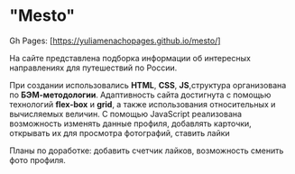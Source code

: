 # "Mesto"

Gh Pages: [https://yuliamenachopages.github.io/mesto/]

На сайте представлена подборка информации об интересных направлениях для путешествий по России.

При создании использовались __HTML__, __CSS__, __JS__,структура организована по __БЭМ-методологии__. Адаптивность сайта
достигнута с помощью технологий __flex-box__ и __grid__, а также использования относительных и вычисляемых величин. С
помощью JavaScript реализована возможность изменять данные профиля, добавлять карточки, открывать их для просмотра
фотографий, ставить лайки

Планы по доработке: добавить счетчик лайков, возможность сменить фото профиля.

